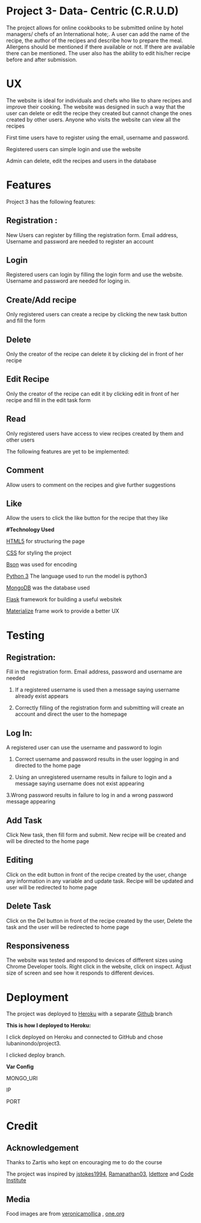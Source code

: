 # **Project 3- Data- Centric (C.R.U.D)**

The project allows for online cookbooks to be submitted online by hotel managers/ chefs of an International hote;. A user can add the name of the recipe, the author of the recipes and describe how to prepare the meal. Allergens should be mentioned if there available or not. If there are available there can be mentioned. 
The user also has the ability to edit his/her recipe before and after submission. 

# **UX**

The website is ideal for individuals and chefs who like to share recipes and improve their cooking. The website was designed in such a way that the user can delete or edit the recipe they created but cannot change the ones created by other users. Anyone who visits the website can view all the recipes

First time users have to register using the email, username and password.

Registered users can simple login and use the website

Admin can delete, edit the recipes and users in the database

# **Features**

   Project 3 has the following features:
   
   ## **Registration** :
   
   New Users can register by filling the registration form. Email address, Username and password are needed to register an account
   
   ## **Login**
   
   Registered users can login by filling the login form and use the website. Username and password are needed for loging in.
   
   ## **Create/Add recipe**
   
   Only registered users can create a recipe by clicking the new task button and fill the form
   
   ## **Delete**
   
   Only the creator of the recipe can delete it by clicking del in front of her recipe
   
   ## **Edit Recipe**
    
   Only the creator of the recipe can edit it by clicking edit in front of her recipe and fill in the edit task form
 
   ## **Read**
 
 Only registered users have access to view recipes created by them and other users
 
 
 The following features are yet to be implemented:
 
   ## **Comment**
 
   Allow users to comment on the recipes and give further suggestions
 
   ## **Like**
 
 Allow the users to click the like button for the recipe that they like
    
    
**#Technology Used**


  [HTML5](https://html.spec.whatwg.org/multipage/) for structuring the page

  [CSS](https://www.w3schools.com/css/) for styling the project
  

  [Bson](http://bsonspec.org/)  was used for encoding
    
  [Python 3](https://www.python.org/)  The language used to run the model is python3
    
  
  [MongoDB](https://www.mongodb.com/) was the database used
    
  
  [Flask](http://flask.palletsprojects.com/en/1.1.x/) framework for building a useful websitek
   
    
  [Materialize](https://materializecss.com/)  frame work to provide a better UX
    
# **Testing**

## **Registration**:

Fill in the registration form. Email address, password and username are needed


1. If a registered username is used then a message saying username already exist appears


2. Correctly filling of the registration form and submitting will create an account and direct the user to the homepage

## **Log In**:

A registered user can use the username and password to login

1. Correct username and password results in the user logging in and directed to the home page

2. Using an unregistered username results in failure to login and a message saying username does not exist appearing

3.Wrong password results in failure to log in and a wrong password message appearing


## **Add Task**
    
  Click New task, then fill form and submit. New recipe will be created and will be directed to the home page
  
    
 ## **Editing**
    
  Click on the edit button in front of the recipe created by the user, change any information in any variable and update task. Recipe     will be updated and user will be redirected to home page
    
   
  ## **Delete Task**
   
   Click on the Del button in front of the recipe created by the user, Delete the task and the user will be redirected to home page
    
   
   ## **Responsiveness**
    
   The website was tested and respond to devices of different sizes using Chrome Developer tools. Right click in the website, click on      inspect. Adjust size of screen and see how it responds to different devices.

# **Deployment**

The  project was deployed to [Heroku](http://project3-heroku-mongo.herokuapp.com/) with a separate [Github](https://github.com/lubaninondo/project3) branch

**This is how I deployed to Heroku:**

 I click deployed on Heroku and connected to GitHub and chose lubaninondo/project3.
 
 I clicked deploy branch.
 
 **Var Config**
 
 MONGO_URI
 
 IP
 
 PORT
 
 


# **Credit**

## **Acknowledgement**
    
Thanks to Zartis who kept on encouraging me to do the course

The project was inspired by [jstokes1994](https://github.com/Code-Institute-Submissions/online-cookbook-2), [Ramanathan03](https://github.com/Code-Institute-Submissions/recipes-1), [Idettore](https://github.com/ldettorre/yummy) and [Code Institute](https://github.com/Code-Institute-Solutions/TaskManager)

## **Media**

Food images are from [veronicamollica]( http://veronicamollica.com/vegan-vs-flexitarian/) , [one.org](https://www.one.org/us/blog/10-popular-dishes-from-across-africa/) 


